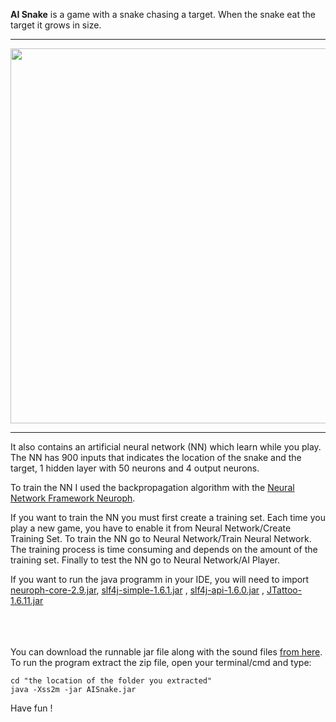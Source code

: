 <b>AI Snake</b> is a game with a snake chasing a target. When the snake eat the target it grows in size. 

-------------------------------------------------------------------------------------

<img src="https://40.media.tumblr.com/368b9958332c878409d211c844a641c2/tumblr_o2lnwdEKk91s1v7hso1_1280.png" width="600" height="600"></img>

----------------------------------------------------------------------------------------

It also contains an artificial neural network (NN) which learn while you play. The NN has 900 inputs that
indicates the location of the snake and the target, 1 hidden layer with 50 neurons and 4 output neurons.

To train the NN I used the backpropagation algorithm with the <a href="http://neuroph.sourceforge.net/">Neural Network Framework Neuroph</a>.

If you want to train the NN you must first create a training set.  Each time you play a new game, you have to enable it from 
Neural Network/Create Training Set. To train the NN go to Neural Network/Train Neural Network. The training process is time consuming and depends 
on the amount of the training set. Finally to test the NN go to Neural Network/AI Player.

If you want to run the java programm in your IDE, you will need to import <a href="https://sourceforge.net/projects/neuroph/files/neuroph-2.9/neuroph-2.9.zip/download">neuroph-core-2.9.jar</a>,
 <a href="http://www.java2s.com/Code/Jar/s/Downloadslf4jsimple161jar.htm">slf4j-simple-1.6.1.jar</a>
, <a href="http://www.java2s.com/Code/Jar/s/Downloadslf4japi160jar.htm">slf4j-api-1.6.0.jar</a>
, <a href="http://www.jtattoo.net/downloads/JTattoo-1.6.11.jar">JTattoo-1.6.11.jar</a>
<br></br>
<br></br>

You can download the runnable jar file along with the sound files <a href="https://drive.google.com/file/d/0B46-skjIP2h-VVplMV94QUJLanM/view?usp=sharing">from here</a>. To run the program extract the zip file, open your terminal/cmd and type:

    cd "the location of the folder you extracted"
    java -Xss2m -jar AISnake.jar
    
Have fun !
